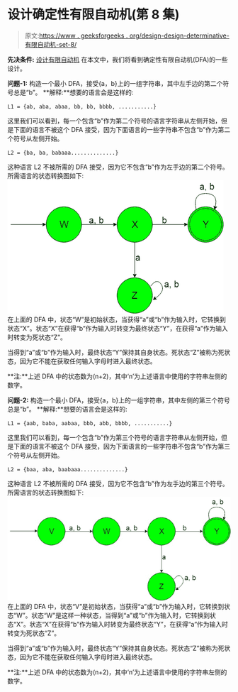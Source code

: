 # 设计确定性有限自动机(第 8 集)

> 原文:[https://www . geeksforgeeks . org/design-design-determinative-有限自动机-set-8/](https://www.geeksforgeeks.org/designing-deterministic-finite-automata-set-8/)

**先决条件:** [设计有限自动机](https://www.geeksforgeeks.org/designing-finite-automata-from-regular-expression/)
在本文中，我们将看到确定性有限自动机(DFA)的一些设计。

**问题-1:** 构造一个最小 DFA，接受{a，b}上的一组字符串，其中左手边的第二个符号总是“b”。
**解释:**想要的语言会是这样的:

```
L1 = {ab, aba, abaa, bb, bb, bbbb, ...........}
```

这里我们可以看到，每一个包含“b”作为第二个符号的语言字符串从左侧开始，但是下面的语言不被这个 DFA 接受，因为下面语言的一些字符串不包含“b”作为第二个符号从左侧开始。

```
L2 = {ba, ba, babaaa..............}
```

这种语言 L2 不被所需的 DFA 接受，因为它不包含“b”作为左手边的第二个符号。
所需语言的状态转换图如下:
![](img/d8e470fcf5e8cd5b6e65a74f27b73fc2.png)
在上面的 DFA 中，状态“W”是初始状态，当获得“a”或“b”作为输入时，它转换到状态“X”。状态“X”在获得“b”作为输入时转变为最终状态“Y”，在获得“a”作为输入时转变为死状态“Z”。

当得到“a”或“b”作为输入时，最终状态“Y”保持其自身状态。死状态“Z”被称为死状态，因为它不能在获取任何输入字母时进入最终状态。

**注:**上述 DFA 中的状态数为(n+2)，其中‘n’为上述语言中使用的字符串左侧的数字。

**问题-2:** 构造一个最小 DFA，接受{a，b}上的一组字符串，其中左侧的第三个符号总是“b”。
**解释:**想要的语言会是这样的:

```
L1 = {aab, baba, aabaa, bbb, abb, bbbb, ...........}
```

这里我们可以看到，每一个包含“b”作为第三个符号的语言字符串从左侧开始，但是下面的语言不被这个 DFA 接受，因为下面语言的一些字符串不包含“b”作为第三个符号从左侧开始。

```
L2 = {baa, aba, baabaaa..............}
```

这种语言 L2 不被所需的 DFA 接受，因为它不包含“b”作为左手边的第三个符号。
所需语言的状态转换图如下:
![](img/a489aebbcd3b8a6938c4b0cc34a24d30.png)
在上面的 DFA 中，状态“V”是初始状态，当获得“a”或“b”作为输入时，它转换到状态“W”。状态“W”是这样一种状态，当得到“a”或“b”作为输入时，它转换到状态“X”。状态“X”在获得“b”作为输入时转变为最终状态“Y”，在获得“a”作为输入时转变为死状态“Z”。

当得到“a”或“b”作为输入时，最终状态“Y”保持其自身状态。死状态“Z”被称为死状态，因为它不能在获取任何输入字母时进入最终状态。

**注:**上述 DFA 中的状态数为(n+2)，其中‘n’为上述语言中使用的字符串左侧的数字。
